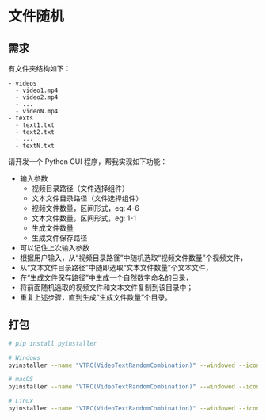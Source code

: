 # 文件随机

## 需求

有文件夹结构如下：

```dirs
- videos
  - video1.mp4
  - video2.mp4
  - ...
  - videoN.mp4
- texts
  - text1.txt
  - text2.txt
  - ...
  - textN.txt
```

请开发一个 Python GUI 程序，帮我实现如下功能：

- 输入参数
  - 视频目录路径（文件选择组件）
  - 文本文件目录路径（文件选择组件）
  - 视频文件数量，区间形式，eg: 4-6
  - 文本文件数量，区间形式，eg: 1-1
  - 生成文件数量
  - 生成文件保存路径
- 可以记住上次输入参数
- 根据用户输入，从“视频目录路径”中随机选取“视频文件数量”个视频文件，
- 从“文本文件目录路径”中随即选取“文本文件数量”个文本文件，
- 在“生成文件保存路径”中生成一个自然数字命名的目录，
- 将前面随机选取的视频文件和文本文件复制到该目录中；
- 重复上述步骤，直到生成“生成文件数量”个目录。

## 打包

```bash
# pip install pyinstaller

# Windows
pyinstaller --name "VTRC(VideoTextRandomCombination)" --windowed --icon=icon.ico --upx-dir=upx --clean main.py

# macOS
pyinstaller --name "VTRC(VideoTextRandomCombination)" --windowed --icon=icon.icns --upx-dir=upx --clean main.py

# Linux
pyinstaller --name "VTRC(VideoTextRandomCombination)" --windowed --icon=icon.png --upx-dir=upx --clean main.py
```
